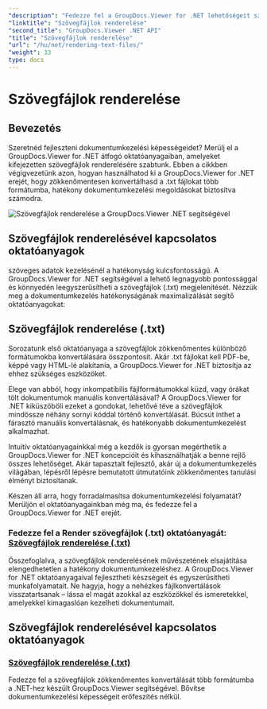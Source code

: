 ```yaml
---
"description": "Fedezze fel a GroupDocs.Viewer for .NET lehetőségeit szövegfájlok renderelésével kapcsolatos oktatóanyagok segítségével. Konvertálja a .txt fájlokat különböző formátumokba a hatékonyabb dokumentumkezelés érdekében."
"linktitle": "Szövegfájlok renderelése"
"second_title": "GroupDocs.Viewer .NET API"
"title": "Szövegfájlok renderelése"
"url": "/hu/net/rendering-text-files/"
"weight": 33
type: docs
---
```

# Szövegfájlok renderelése

## Bevezetés

Szeretnéd fejleszteni dokumentumkezelési képességeidet? Merülj el a GroupDocs.Viewer for .NET átfogó oktatóanyagaiban, amelyeket kifejezetten szövegfájlok renderelésére szabtunk. Ebben a cikkben végigvezetünk azon, hogyan használhatod ki a GroupDocs.Viewer for .NET erejét, hogy zökkenőmentesen konvertálhasd a .txt fájlokat több formátumba, hatékony dokumentumkezelési megoldásokat biztosítva számodra.

![Szövegfájlok renderelése a GroupDocs.Viewer .NET segítségével](/viewer/rendering-text-files/image.png)

## Szövegfájlok renderelésével kapcsolatos oktatóanyagok

szöveges adatok kezelésénél a hatékonyság kulcsfontosságú. A GroupDocs.Viewer for .NET segítségével a lehető legnagyobb pontossággal és könnyedén leegyszerűsítheti a szövegfájlok (.txt) megjelenítését. Nézzük meg a dokumentumkezelés hatékonyságának maximalizálását segítő oktatóanyagokat:

## Szövegfájlok renderelése (.txt)

Sorozatunk első oktatóanyaga a szövegfájlok zökkenőmentes különböző formátumokba konvertálására összpontosít. Akár .txt fájlokat kell PDF-be, képpé vagy HTML-lé alakítania, a GroupDocs.Viewer for .NET biztosítja az ehhez szükséges eszközöket. 

Elege van abból, hogy inkompatibilis fájlformátumokkal küzd, vagy órákat tölt dokumentumok manuális konvertálásával? A GroupDocs.Viewer for .NET kiküszöböli ezeket a gondokat, lehetővé téve a szövegfájlok mindössze néhány sornyi kóddal történő konvertálását. Búcsút inthet a fárasztó manuális konvertálásnak, és hatékonyabb dokumentumkezelést alkalmazhat.

Intuitív oktatóanyagainkkal még a kezdők is gyorsan megérthetik a GroupDocs.Viewer for .NET koncepcióit és kihasználhatják a benne rejlő összes lehetőséget. Akár tapasztalt fejlesztő, akár új a dokumentumkezelés világában, lépésről lépésre bemutatott útmutatóink zökkenőmentes tanulási élményt biztosítanak.

Készen áll arra, hogy forradalmasítsa dokumentumkezelési folyamatát? Merüljön el oktatóanyagainkban még ma, és fedezze fel a GroupDocs.Viewer for .NET erejét.

### Fedezze fel a Render szövegfájlok (.txt) oktatóanyagát: [Szövegfájlok renderelése (.txt)](./render-txt/)

Összefoglalva, a szövegfájlok renderelésének művészetének elsajátítása elengedhetetlen a hatékony dokumentumkezeléshez. A GroupDocs.Viewer for .NET oktatóanyagaival fejlesztheti készségeit és egyszerűsítheti munkafolyamatait. Ne hagyja, hogy a nehézkes fájlkonvertálások visszatartsanak – lássa el magát azokkal az eszközökkel és ismeretekkel, amelyekkel kimagaslóan kezelheti dokumentumait.
## Szövegfájlok renderelésével kapcsolatos oktatóanyagok
### [Szövegfájlok renderelése (.txt)](./render-txt/)
Fedezze fel a szövegfájlok zökkenőmentes konvertálását több formátumba a .NET-hez készült GroupDocs.Viewer segítségével. Bővítse dokumentumkezelési képességeit erőfeszítés nélkül.